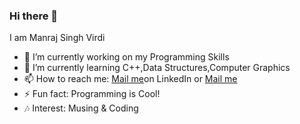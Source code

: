 ### Hi there 👋

<!--
**Manraj29/Manraj29** is a ✨ _special_ ✨ repository because its `README.md` (this file) appears on your GitHub profile.-->

I am Manraj Singh Virdi

- 🔭 I’m currently working on my Programming Skills
- 🌱 I’m currently learning C++,Data Structures,Computer Graphics
- 📫 How to reach me: <a href = "linkedin.com/in/manraj-singh-virdi-44aa451b2">Mail me</a>on LinkedIn or <a href = "mailto:virdimanajsingh9@gmail.com">Mail me</a>
- ⚡ Fun fact: Programming is Cool!
- 🎶 Interest: Musing & Coding


